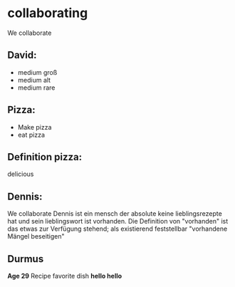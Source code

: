 # collaborating

We collaborate

## David:

- medium groß
- medium alt
- medium rare

## Pizza:

- Make pizza
- eat pizza

## Definition pizza:

delicious  


## Dennis:

We collaborate 
Dennis ist ein mensch der absolute keine lieblingsrezepte hat und sein lieblingswort ist vorhanden. Die Definition von "vorhanden" ist das etwas zur Verfügung stehend; als existierend feststellbar
"vorhandene Mängel beseitigen"

## Durmus

**Age 29**
Recipe favorite dish
**hello hello**



